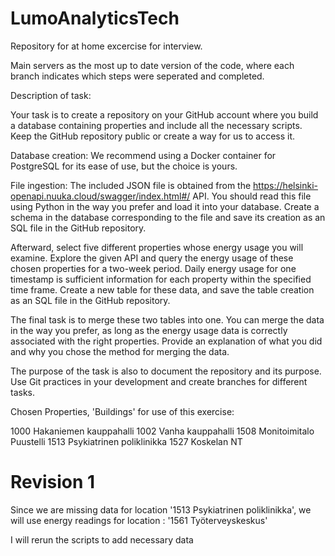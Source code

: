 # LumoAnalyticsTech
Repository for at home excercise for interview. 



Main servers as the most up to date version of the code, where each branch indicates which steps were seperated and completed. 

Description of task: 

Your task is to create a repository on your GitHub account where you build a database containing properties and include all the necessary scripts. Keep the GitHub repository public or create a way for us to access it.

 

Database creation: We recommend using a Docker container for PostgreSQL for its ease of use, but the choice is yours.

 

File ingestion: The included JSON file is obtained from the https://helsinki-openapi.nuuka.cloud/swagger/index.html#/ API. You should read this file using Python in the way you prefer and load it into your database. Create a schema in the database corresponding to the file and save its creation as an SQL file in the GitHub repository.

 

Afterward, select five different properties whose energy usage you will examine. Explore the given API and query the energy usage of these chosen properties for a two-week period. Daily energy usage for one timestamp is sufficient information for each property within the specified time frame. Create a new table for these data, and save the table creation as an SQL file in the GitHub repository.

 

The final task is to merge these two tables into one. You can merge the data in the way you prefer, as long as the energy usage data is correctly associated with the right properties. Provide an explanation of what you did and why you chose the method for merging the data.

 

The purpose of the task is also to document the repository and its purpose. Use Git practices in your development and create branches for different tasks.

Chosen Properties, 'Buildings' for use of this exercise: 

1000 Hakaniemen kauppahalli
1002 Vanha kauppahalli
1508 Monitoimitalo Puustelli
1513 Psykiatrinen poliklinikka
1527 Koskelan NT

# Revision 1

Since we are missing data for location '1513 Psykiatrinen poliklinikka', we will use energy readings for location : '1561 Työterveyskeskus'

I will rerun the scripts to add necessary data

